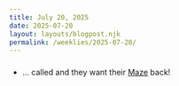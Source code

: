 ```yaml
---
title: July 20, 2025
date: 2025-07-20
layout: layouts/blogpost.njk
permalink: /weeklies/2025-07-20/
---
```


### 
* <span meta="2025-07-15T01:44"></span> ... called and they want their [Maze](https://htmlmaze.com/) back!
